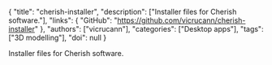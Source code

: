 {
  "title": "cherish-installer",
  "description": ["Installer files for Cherish software."],
  "links": {
    "GitHub": "https://github.com/vicrucann/cherish-installer"
  },
  "authors": ["vicrucann"],
  "categories": ["Desktop apps"],
  "tags": ["3D modelling"],
  "doi": null
}

<!-- Generated by csv2md.R – do not edit by hand -->

Installer files for Cherish software.